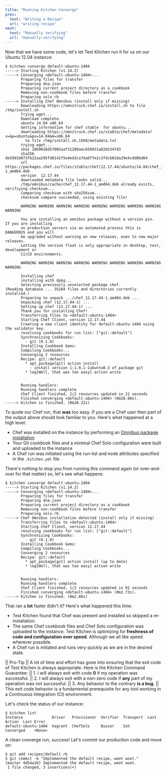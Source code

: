 ```yaml
---
title: "Running Kitchen Converge"
prev:
  text: "Writing a Recipe"
  url: "writing-recipe"
next:
  text: "Manually verifying"
  url: "manually-verifying"
---
```


Now that we have some code, let's let Test Kitchen run it for us on our Ubuntu 12.04 instance:

~~~
$ kitchen converge default-ubuntu-1404
-----> Starting Kitchen (v1.14.2)
-----> Converging <default-ubuntu-1404>...
       Preparing files for transfer
       Preparing dna.json
       Preparing current project directory as a cookbook
       Removing non-cookbook files before transfer
       Preparing solo.rb
-----> Installing Chef Omnibus (install only if missing)
       Downloading https://omnitruck.chef.io/install.sh to file /tmp/install.sh
       Trying wget...
       Download complete.
       ubuntu 14.04 x86_64
       Getting information for chef stable  for ubuntu...
       downloading https://omnitruck.chef.io/stable/chef/metadata?v=&p=ubuntu&pv=14.04&m=x86_64
         to file /tmp/install.sh.1569/metadata.txt
       trying wget...
       sha1	10b9026d57005aaf31289aec650931a02b5347d3
       sha256	de5991b073fb22aa295fd0142f5e4ed3ca7da6ffe2c3fdcb01da29e4cdd0bd04
       url	https://packages.chef.io/files/stable/chef/12.17.44/ubuntu/14.04/chef_12.17.44-1_amd64.deb
       version	12.17.44
       downloaded metadata file looks valid...
       /tmp/omnibus/cache/chef_12.17.44-1_amd64.deb already exists, verifiying checksum...
       Comparing checksum with sha256sum...
       checksum compare succeeded, using existing file!

       WARNING WARNING WARNING WARNING WARNING WARNING WARNING WARNING WARNING

       You are installing an omnibus package without a version pin.  If you are installing
       on production servers via an automated process this is DANGEROUS and you will
       be upgraded without warning on new releases, even to new major releases.
       Letting the version float is only appropriate in desktop, test, development or
       CI/CD environments.

       WARNING WARNING WARNING WARNING WARNING WARNING WARNING WARNING WARNING

       Installing chef
       installing with dpkg...
       Selecting previously unselected package chef.
(Reading database ... 35284 files and directories currently installed.)
       Preparing to unpack .../chef_12.17.44-1_amd64.deb ...
       Unpacking chef (12.17.44-1) ...
       Setting up chef (12.17.44-1) ...
       Thank you for installing Chef!
       Transferring files to <default-ubuntu-1404>
       Starting Chef Client, version 12.17.44
       Creating a new client identity for default-ubuntu-1404 using the validator key.
       resolving cookbooks for run list: ["git::default"]
       Synchronizing Cookbooks:
         - git (0.1.0)
       Installing Cookbook Gems:
       Compiling Cookbooks...
       Converging 2 resources
       Recipe: git::default
         * apt_package[git] action install
           - install version 1:1.9.1-1ubuntu0.3 of package git
         * log[Well, that was too easy] action write


       Running handlers:
       Running handlers complete
       Chef Client finished, 2/2 resources updated in 21 seconds
       Finished converging <default-ubuntu-1404> (0m28.08s).
-----> Kitchen is finished. (0m28.22s)
~~~

To quote our Chef run, that **was** too easy. If you are a Chef user then part of the output above should look familiar to you. Here's what happened at a high level:

* Chef was installed on the instance by performing an [Omnibus package installation](http://www.opscode.com/chef/install/)
* Your Git cookbook files and a minimal Chef Solo configuration were built and uploaded to the instance
* A Chef run was initiated using the run-list and node attributes specified in the `.kitchen.yml` file

There's nothing to stop you from running this command again (or over-and-over for that matter) so, let's see what happens:

~~~
$ kitchen converge default-ubuntu-1404
-----> Starting Kitchen (v1.14.2)
-----> Converging <default-ubuntu-1404>...
       Preparing files for transfer
       Preparing dna.json
       Preparing current project directory as a cookbook
       Removing non-cookbook files before transfer
       Preparing solo.rb
-----> Chef Omnibus installation detected (install only if missing)
       Transferring files to <default-ubuntu-1404>
       Starting Chef Client, version 12.17.44
       resolving cookbooks for run list: ["git::default"]
       Synchronizing Cookbooks:
         - git (0.1.0)
       Installing Cookbook Gems:
       Compiling Cookbooks...
       Converging 2 resources
       Recipe: git::default
         * apt_package[git] action install (up to date)
         * log[Well, that was too easy] action write


       Running handlers:
       Running handlers complete
       Chef Client finished, 1/2 resources updated in 01 seconds
       Finished converging <default-ubuntu-1404> (0m2.73s).
-----> Kitchen is finished. (0m2.86s)
~~~

That ran a **lot** faster didn't it? Here's what happened this time:

* Test Kitchen found that Chef was present and installed so skipped a re-installation.
* The same Chef cookbook files and Chef Solo configuration was uploaded to the instance. Test Kitchen is optimizing for **freshness of code and configuration over speed**. Although we all like speed wherever possible.
* A Chef run is initiated and runs very quickly as we are in the desired state.

|| Pro-Tip
|| A lot of time and effort has gone into ensuring that the exit code of Test Kitchen is always appropriate. Here is the Kitchen Command Guarantee:
|| 1. I will always exit with code **0** if my operation was successful.
|| 2. I will always exit with a non-zero code if **any** part of my operation was not successful.
|| 3. Any behavior to the contrary **is a bug**.
|| This exit code behavior is a fundamental prerequisite for any tool working in a Continuous Integration (CI) environment.

Let's check the status of our instance:

~~~
$ kitchen list
Instance             Driver   Provisioner  Verifier  Transport  Last Action  Last Error
default-ubuntu-1404  Vagrant  ChefSolo     Busser    Ssh        Converged    <None>
~~~

A clean converge run, success! Let's commit our production code and move on:

~~~
$ git add recipes/default.rb
$ git commit -m "Implemented the default recipe, woot woot."
[master 4d54a16] Implemented the default recipe, woot woot.
 1 file changed, 3 insertions(+)
~~~
